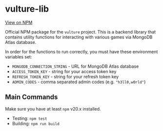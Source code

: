 # vulture-lib

[View on NPM](https://www.npmjs.com/package/@cloudydaiyz/vulture-lib)

Official NPM package for the `vulture` project. This is a backend library that contains utility functions for interacting with various games via MongoDB Atlas database.

In order for the functions to run correctly, you must have these environment variables set:
- `MONGODB_CONNECTION_STRING` - URL for MongoDB Atlas database
- `ACCESS_TOKEN_KEY` - string for your access token key
- `REFRESH_TOKEN_KEY` - string for your refresh token key
- `ADMIN_CODES` - comma separated admin codes (e.g. `"h3ll0,w0rld"`)

## Main Commands
Make sure you have at least `npm` v20.x installed.
- Testing: `npm test`
- Building: `npm run build`
